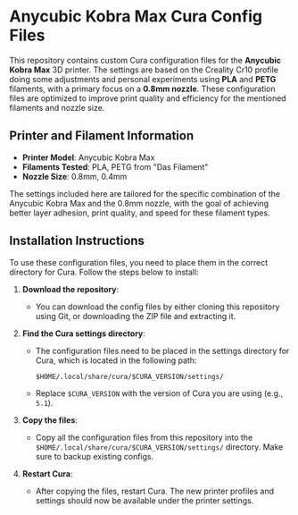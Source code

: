 # Anycubic Kobra Max Cura Config Files

This repository contains custom Cura configuration files for the **Anycubic Kobra Max** 3D printer. The settings are based on the Creality Cr10 profile doing some adjustments and personal experiments using **PLA** and **PETG** filaments, with a primary focus on a **0.8mm nozzle**. These configuration files are optimized to improve print quality and efficiency for the mentioned filaments and nozzle size.

## Printer and Filament Information

- **Printer Model**: Anycubic Kobra Max
- **Filaments Tested**: PLA, PETG from "Das Filament"
- **Nozzle Size**: 0.8mm, 0.4mm

The settings included here are tailored for the specific combination of the Anycubic Kobra Max and the 0.8mm nozzle, with the goal of achieving better layer adhesion, print quality, and speed for these filament types.

## Installation Instructions

To use these configuration files, you need to place them in the correct directory for Cura. Follow the steps below to install:

1. **Download the repository**:
   - You can download the config files by either cloning this repository using Git, or downloading the ZIP file and extracting it.

2. **Find the Cura settings directory**:
   - The configuration files need to be placed in the settings directory for Cura, which is located in the following path:
   
     ```
     $HOME/.local/share/cura/$CURA_VERSION/settings/
     ```

   - Replace `$CURA_VERSION` with the version of Cura you are using (e.g., `5.1`).

3. **Copy the files**:
   - Copy all the configuration files from this repository into the `$HOME/.local/share/cura/$CURA_VERSION/settings/` directory. Make sure to backup existing configs.

4. **Restart Cura**:
   - After copying the files, restart Cura. The new printer profiles and settings should now be available under the printer settings.
